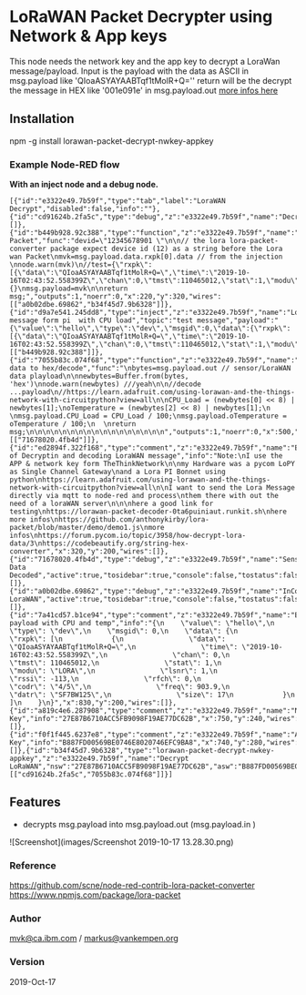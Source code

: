 # LoRaWAN Packet Decrypter using Network & App keys

This node needs the network key and the app key to decrypt a LoraWan message/payload. Input is the payload with the data as ASCII in msg.payload like 'QIoaASYAYAABTqf1tMolR+Q='' return will be the decrypt the message in HEX like '001e091e' in msg.payload.out 
 <a href='https://github.com/markusvankempen'>  more infos here</a>

## Installation
npm -g install lorawan-packet-decrypt-nwkey-appkey

### Example Node-RED flow

**With an inject node and a debug node.**

```
[{"id":"e3322e49.7b59f","type":"tab","label":"LoraWAN Decrypt","disabled":false,"info":""},{"id":"cd91624b.2fa5c","type":"debug","z":"e3322e49.7b59f","name":"Decrypted","active":true,"tosidebar":true,"console":false,"tostatus":false,"complete":"true","targetType":"full","x":310,"y":460,"wires":[]},{"id":"b449b928.92c388","type":"function","z":"e3322e49.7b59f","name":"Extract Packet","func":"devid=\"12345678901 \"\n\n// the lora lora-packet-converter package expect device id (12) as a string before the Lora wan Packet\nmvk=msg.payload.data.rxpk[0].data // from the injection \nnode.warn(mvk)\n//test={\"rxpk\":[{\"data\":\"QIoaASYAYAABTqf1tMolR+Q=\",\"time\":\"2019-10-16T02:43:52.558399Z\",\"chan\":0,\"tmst\":110465012,\"stat\":1,\"modu\":\"LORA\",\"lsnr\":1,\"rssi\":-113,\"rfch\":0,\"codr\":\"4/5\",\"freq\":903.9,\"datr\":\"SF7BW125\",\"size\":17}]}\n//msg={}\nmsg.payload=mvk\n\nreturn msg;","outputs":1,"noerr":0,"x":220,"y":320,"wires":[["a0b02dbe.69862","b34f45d7.9b6328"]]},{"id":"d9a7e541.245dd8","type":"inject","z":"e3322e49.7b59f","name":"LoraWAN message form pi  with CPU load","topic":"test message","payload":"{\"value\":\"hello\",\"type\":\"dev\",\"msgid\":0,\"data\":{\"rxpk\":[{\"data\":\"QIoaASYAYAABTqf1tMolR+Q=\",\"time\":\"2019-10-16T02:43:52.558399Z\",\"chan\":0,\"tmst\":110465012,\"stat\":1,\"modu\":\"LORA\",\"lsnr\":1,\"rssi\":-113,\"rfch\":0,\"codr\":\"4/5\",\"freq\":903.9,\"datr\":\"SF7BW125\",\"size\":17}]}}","payloadType":"json","repeat":"","crontab":"","once":false,"onceDelay":0.1,"x":300,"y":260,"wires":[["b449b928.92c388"]]},{"id":"7055b83c.074f68","type":"function","z":"e3322e49.7b59f","name":"Sensor data to hex/decode","func":"\nbytes=msg.payload.out // sensor/LoraWAN data playload\n\nnewbytes=Buffer.from(bytes, 'hex')\nnode.warn(newbytes) ///yeah\n\n//decode ...payload\n//https://learn.adafruit.com/using-lorawan-and-the-things-network-with-circuitpython?view=all\n\nCPU_Load = (newbytes[0] << 8) | newbytes[1];\noTemperature = (newbytes[2] << 8) | newbytes[1];\n   \nmsg.payload.CPU_Load = CPU_Load / 100;\nmsg.payload.oTemperature = oTemperature / 100;\n  \nreturn msg;\n\n\n\n\n\n\n\n\n\n\n\n\n\n\n\n\n","outputs":1,"noerr":0,"x":500,"y":380,"wires":[["71678020.4fb4d"]]},{"id":"ed2894f.322f168","type":"comment","z":"e3322e49.7b59f","name":"Example of Decryptin and decoding LoraWAN message","info":"Note:\nI use the APP & network key form TheThinkNetwork\n\nmy Hardware was a pycom LoPY as Single Channel Gateway\nand a Lora PI Bonnet using python\nhttps://learn.adafruit.com/using-lorawan-and-the-things-network-with-circuitpython?view=all\n\nI want to send the Lora Message directly via mqtt to node-red and process\nthem there with out the need of a loraWAN server\n\n\nhere a good link for testing\nhttps://lorawan-packet-decoder-0ta6puiniaut.runkit.sh\nhere more infos\nhttps://github.com/anthonykirby/lora-packet/blob/master/demo/demo1.js\nmore infos\nhttps://forum.pycom.io/topic/3958/how-decrypt-lora-data/3\nhttps://codebeautify.org/string-hex-converter","x":320,"y":200,"wires":[]},{"id":"71678020.4fb4d","type":"debug","z":"e3322e49.7b59f","name":"Sensor Data Decoded","active":true,"tosidebar":true,"console":false,"tostatus":false,"complete":"true","targetType":"full","x":780,"y":380,"wires":[]},{"id":"a0b02dbe.69862","type":"debug","z":"e3322e49.7b59f","name":"InComing LoraWAN","active":true,"tosidebar":true,"console":false,"tostatus":false,"complete":"true","targetType":"full","x":480,"y":320,"wires":[]},{"id":"7a41cd57.b1ce94","type":"comment","z":"e3322e49.7b59f","name":"Example payload with CPU and temp","info":"{\n    \"value\": \"hello\",\n    \"type\": \"dev\",\n    \"msgid\": 0,\n    \"data\": {\n        \"rxpk\": [\n            {\n                \"data\": \"QIoaASYAYAABTqf1tMolR+Q=\",\n                \"time\": \"2019-10-16T02:43:52.558399Z\",\n                \"chan\": 0,\n                \"tmst\": 110465012,\n                \"stat\": 1,\n                \"modu\": \"LORA\",\n                \"lsnr\": 1,\n                \"rssi\": -113,\n                \"rfch\": 0,\n                \"codr\": \"4/5\",\n                \"freq\": 903.9,\n                \"datr\": \"SF7BW125\",\n                \"size\": 17\n            }\n        ]\n    }\n}","x":830,"y":200,"wires":[]},{"id":"a819c4e6.287908","type":"comment","z":"e3322e49.7b59f","name":"Network Key","info":"27E87B6710ACC5FB9098F19AE77DC62B","x":750,"y":240,"wires":[]},{"id":"f0f1f445.6237e8","type":"comment","z":"e3322e49.7b59f","name":"App Key","info":"B887FD00569BE0746E8020746EFC9BA8","x":740,"y":280,"wires":[]},{"id":"b34f45d7.9b6328","type":"lorawan-packet-decrypt-nwkey-appkey","z":"e3322e49.7b59f","name":"Decrypt LoRaWAN","nsw":"27E87B6710ACC5FB9098F19AE77DC62B","asw":"B887FD00569BE0746E8020746EFC9BA8","x":210,"y":380,"wires":[["cd91624b.2fa5c","7055b83c.074f68"]]}]
```


## Features
- decrypts msg.payload  into msg.payload.out (msg.payload.in )

![Screenshot](images/Screenshot 2019-10-17 13.28.30.png)

### Reference
https://github.com/scne/node-red-contrib-lora-packet-converter
https://www.npmjs.com/package/lora-packet

### Author
mvk@ca.ibm.com / markus@vankempen.org 

### Version 
2019-Oct-17
